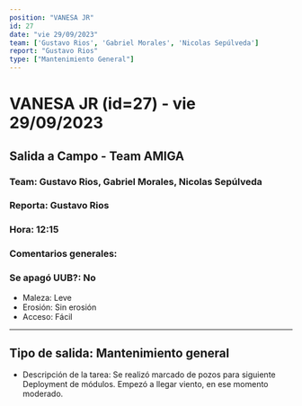 ```yaml
---
position: "VANESA JR"
id: 27
date: "vie 29/09/2023"
team: ['Gustavo Rios', 'Gabriel Morales', 'Nicolas Sepúlveda']
report: "Gustavo Rios"
type: ["Mantenimiento General"]
---
```


# VANESA JR (id=27) - vie 29/09/2023
## Salida a Campo - Team AMIGA
### Team: Gustavo Rios, Gabriel Morales, Nicolas Sepúlveda
### Reporta: Gustavo Rios
### Hora: 12:15
### Comentarios generales: 
### Se apagó UUB?: No 
- Maleza: Leve
- Erosión: Sin erosión
- Acceso: Fácil
---------
## Tipo de salida: Mantenimiento general
   - Descripción de la tarea: Se realizó marcado de pozos para siguiente Deployment de módulos. Empezó a llegar viento, en ese momento moderado.
